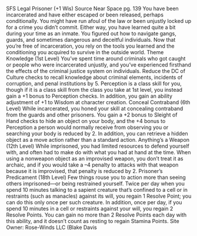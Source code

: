 SFS Legal Prisoner (+1 Wis)
Source Near Space pg. 139
You have been incarcerated and have either escaped or been released, perhaps conditionally. You might have run afoul of the law or been unjustly locked up for a crime you didn’t commit. Either way, you have learned quite a bit during your time as an inmate. You figured out how to navigate gangs, guards, and sometimes dangerous and deceitful individuals. Now that you’re free of incarceration, you rely on the tools you learned and the conditioning you acquired to survive in the outside world.
Theme Knowledge (1st Level)
You’ve spent time around criminals who got caught or people who were incarcerated unjustly, and you’ve experienced firsthand the effects of the criminal justice system on individuals. Reduce the DC of Culture checks to recall knowledge about criminal elements, incidents of corruption, and penal institutions by 5. Perception is a class skill for you, though if it is a class skill from the class you take at 1st level, you instead gain a +1 bonus to Perception checks. In addition, you gain an ability adjustment of +1 to Wisdom at character creation.
Conceal Contraband (6th Level)
While incarcerated, you honed your skill at concealing contraband from the guards and other prisoners. You gain a +2 bonus to Sleight of Hand checks to hide an object on your body, and the +4 bonus to Perception a person would normally receive from observing you or searching your body is reduced by 2. In addition, you can retrieve a hidden object as a move action rather than a standard action.
Anything’s a Weapon (12th Level)
While imprisoned, you had limited resources to defend yourself with, and often had to make do with what you had at hand at the time. When using a nonweapon object as an improvised weapon, you don’t treat it as archaic, and if you would take a –4 penalty to attacks with that weapon because it is improvised, that penalty is reduced by 2.
Prisoner’s Predicament (18th Level)
Few things rouse you to action more than seeing others imprisoned—or being restrained yourself. Twice per day when you spend 10 minutes talking to a sapient creature that’s confined to a cell or in restraints (such as manacles) against its will, you regain 1 Resolve Point; you can do this only once per such creature. In addition, once per day, if you spend 10 minutes in a cell or restraints against your will, you regain 2 Resolve Points. You can gain no more than 2 Resolve Points each day with this ability, and it doesn’t count as resting to regain Stamina Points.
Site Owner: Rose-Winds LLC (Blake Davis